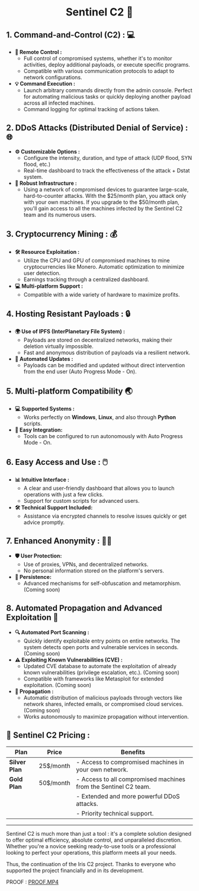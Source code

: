 <h1 align="center">Sentinel C2 🚀</h1>

## **1. Command-and-Control (C2) :** 💻

- **🔧 Remote Control :**
  - Full control of compromised systems, whether it's to monitor activities, deploy additional payloads, or execute specific programs.
  - Compatible with various communication protocols to adapt to network configurations.
- **💡 Command Execution :**
  - Launch arbitrary commands directly from the admin console. Perfect for automating malicious tasks or quickly deploying another payload across all infected machines.
  - Command logging for optimal tracking of actions taken.

## **2. DDoS Attacks (Distributed Denial of Service) :** 🌐

- **⚙️ Customizable Options :**
  - Configure the intensity, duration, and type of attack (UDP flood, SYN flood, etc.)
  - Real-time dashboard to track the effectiveness of the attack + Dstat system.
- **💪 Robust Infrastructure :**
  - Using a network of compromised devices to guarantee large-scale, hard-to-counter attacks. With the $25/month plan, you attack only with your own machines. If you upgrade to the $50/month plan, you'll gain access to all the machines infected by the Sentinel C2 team and its numerous users.

## **3. Cryptocurrency Mining :** 💰

- **🛠️ Resource Exploitation :**
  - Utilize the CPU and GPU of compromised machines to mine cryptocurrencies like Monero. Automatic optimization to minimize user detection.
  - Earnings tracking through a centralized dashboard.
- **💻 Multi-platform Support :**
  - Compatible with a wide variety of hardware to maximize profits.

## **4. Hosting Resistant Payloads :** 🔒

- **🌍 Use of IPFS (InterPlanetary File System) :**
  - Payloads are stored on decentralized networks, making their deletion virtually impossible.
  - Fast and anonymous distribution of payloads via a resilient network.
- **🔄 Automated Updates :**
  - Payloads can be modified and updated without direct intervention from the end user (Auto Progress Mode - On).

## **5. Multi-platform Compatibility** 🌏

- **💻 Supported Systems :**
  - Works perfectly on **Windows**, **Linux**, and also through **Python** scripts.
- **🔧 Easy Integration:**
  - Tools can be configured to run autonomously with Auto Progress Mode - On.

## **6. Easy Access and Use :** 🖱️

- **📊 Intuitive Interface :**
  - A clear and user-friendly dashboard that allows you to launch operations with just a few clicks.
  - Support for custom scripts for advanced users.
- **🛠️ Technical Support Included:**
  - Assistance via encrypted channels to resolve issues quickly or get advice promptly.

## **7. Enhanced Anonymity :** 🕵️‍♂️

- **🛡️ User Protection:**
  - Use of proxies, VPNs, and decentralized networks.
  - No personal information stored on the platform's servers.
- **🔐 Persistence:**
  - Advanced mechanisms for self-obfuscation and metamorphism. (Coming soon)

## **8. Automated Propagation and Advanced Exploitation** 🚀

- **🔍 Automated Port Scanning :**
  - Quickly identify exploitable entry points on entire networks. The system detects open ports and vulnerable services in seconds. (Coming soon)
- **⚠️ Exploiting Known Vulnerabilities (CVE) :**
  - Updated CVE database to automate the exploitation of already known vulnerabilities (privilege escalation, etc.). (Coming soon)
  - Compatible with frameworks like Metasploit for extended exploitation. (Coming soon)
- **🐛 Propagation :**
  - Automatic distribution of malicious payloads through vectors like network shares, infected emails, or compromised cloud services. (Coming soon)
  - Works autonomously to maximize propagation without intervention.

## 💸 **Sentinel C2 Pricing :**

|    **Plan**     |    **Price**    |   **Benefits**                                                              |
|-----------------|-----------------|----------------------------------------------------------------------------|
| **Silver Plan** | 25$/month       | - Access to compromised machines in your own network.                       |
| **Gold Plan**   | 50$/month       | - Access to all compromised machines from the Sentinel C2 team.             |
|                 |                 | - Extended and more powerful DDoS attacks.                                 |
|                 |                 | - Priority technical support.                                              |

---

Sentinel C2 is much more than just a tool : it's a complete solution designed to offer optimal efficiency, absolute control, and unparalleled discretion.  
Whether you're a novice seeking ready-to-use tools or a professional looking to perfect your operations, this platform meets all your needs.

Thus, the continuation of the Iris C2 project. Thanks to everyone who supported the project financially and in its development.

PROOF : [PROOF.MP4](https://github.com/mael0salah/SENTINEL-C2/raw/refs/heads/main/PROOF.mp4)
